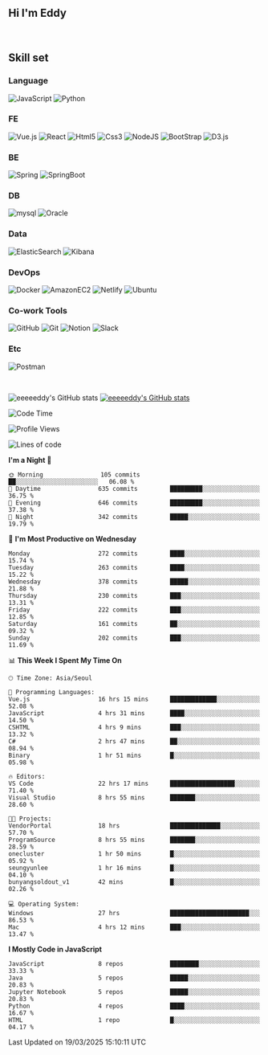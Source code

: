 ## Hi I'm Eddy
<br/>


<!--### Hi there 👋-->

## Skill set

### Language
![JavaScript](https://img.shields.io/badge/javascript-F7DF1E?style=for-the-badge&logo=javascript&logoColor=black)
![Python](https://img.shields.io/badge/Python-3776AB?style=for-the-badge&logo=Python&logoColor=white)

### FE
![Vue.js](https://img.shields.io/badge/vuejs-%2335495e.svg?style=for-the-badge&logo=vuedotjs&logoColor=%234FC08D)
![React](https://img.shields.io/badge/react-61DAFB?style=for-the-badge&logo=react&logoColor=black) 
![Html5](https://img.shields.io/badge/html5-E34F26?style=for-the-badge&logo=html5&logoColor=white)
![Css3](https://img.shields.io/badge/css-1572B6?style=for-the-badge&logo=css3&logoColor=white)
![NodeJS](https://img.shields.io/badge/node.js-339933?style=for-the-badge&logo=Node.js&logoColor=white)
![BootStrap](https://img.shields.io/badge/bootstrap-7952B3?style=for-the-badge&logo=bootstrap&logoColor=white)
![D3.js](https://img.shields.io/badge/D3.js-F9A03C?style=for-the-badge&logo=D3.js&logoColor=white)

### BE
![Spring](https://img.shields.io/badge/spring-6DB33F?style=for-the-badge&logo=spring&logoColor=white)
![SpringBoot](https://img.shields.io/badge/springboot-6DB33F?style=for-the-badge&logo=springboot&logoColor=white)

### DB
![mysql](https://img.shields.io/badge/mysql-4479A1?style=for-the-badge&logo=mysql&logoColor=white)
![Oracle](https://img.shields.io/badge/Oracle-F80000?style=for-the-badge&logo=oracle&logoColor=white)

### Data
![ElasticSearch](https://img.shields.io/badge/elasticsearch-005571?style=for-the-badge&logo=elasticsearch&logoColor=white)
![Kibana](https://img.shields.io/badge/Kibana-005571?style=for-the-badge&logo=Kibana&logoColor=white)

### DevOps
![Docker](https://img.shields.io/badge/docker-2496ED?style=for-the-badge&logo=docker&logoColor=white)
![AmazonEC2](https://img.shields.io/badge/amazonec2-FF9900?style=for-the-badge&logo=amazonec2&logoColor=white)
![Netlify](https://img.shields.io/badge/netlify-%23000000.svg?style=for-the-badge&logo=netlify&logoColor=#00C7B7)
![Ubuntu](https://img.shields.io/badge/Ubuntu-E95420?style=for-the-badge&logo=Ubuntu&logoColor=white)

### Co-work Tools
![GitHub](https://img.shields.io/badge/github-181717?style=for-the-badge&logo=github&logoColor=white)
![Git](https://img.shields.io/badge/git-F05032?style=for-the-badge&logo=git&logoColor=white)
![Notion](https://img.shields.io/badge/Notion-000000?style=for-the-badge&logo=Notion&logoColor=white)
![Slack](https://img.shields.io/badge/Slack-4A154B?style=for-the-badge&logo=Slack&logoColor=white)

### Etc
![Postman](https://img.shields.io/badge/postman-FF6C37?style=for-the-badge&logo=postman&logoColor=white)

<br>

![eeeeeddy's GitHub stats](https://github-readme-stats.vercel.app/api?username=eeeeeddy&show_icons=true&theme=radical)
[![eeeeeddy's GitHub stats](https://github-readme-stats.vercel.app/api/top-langs/?username=eeeeeddy&custom_title=My&nbsp;Language&hide=jupyter%20notebook&layout=compact&theme=radical&show_icons=true)](https://github.com/eeeeeddy/github-readme-stats)


<!--START_SECTION:waka-->
![Code Time](http://img.shields.io/badge/Code%20Time-845%20hrs%2036%20mins-blue)

![Profile Views](http://img.shields.io/badge/Profile%20Views-12-blue)

![Lines of code](https://img.shields.io/badge/From%20Hello%20World%20I%27ve%20Written-681.9%20thousand%20lines%20of%20code-blue)

**I'm a Night 🦉** 

```text
🌞 Morning                105 commits         ██░░░░░░░░░░░░░░░░░░░░░░░   06.08 % 
🌆 Daytime                635 commits         █████████░░░░░░░░░░░░░░░░   36.75 % 
🌃 Evening                646 commits         █████████░░░░░░░░░░░░░░░░   37.38 % 
🌙 Night                  342 commits         █████░░░░░░░░░░░░░░░░░░░░   19.79 % 
```
📅 **I'm Most Productive on Wednesday** 

```text
Monday                   272 commits         ████░░░░░░░░░░░░░░░░░░░░░   15.74 % 
Tuesday                  263 commits         ████░░░░░░░░░░░░░░░░░░░░░   15.22 % 
Wednesday                378 commits         █████░░░░░░░░░░░░░░░░░░░░   21.88 % 
Thursday                 230 commits         ███░░░░░░░░░░░░░░░░░░░░░░   13.31 % 
Friday                   222 commits         ███░░░░░░░░░░░░░░░░░░░░░░   12.85 % 
Saturday                 161 commits         ██░░░░░░░░░░░░░░░░░░░░░░░   09.32 % 
Sunday                   202 commits         ███░░░░░░░░░░░░░░░░░░░░░░   11.69 % 
```


📊 **This Week I Spent My Time On** 

```text
🕑︎ Time Zone: Asia/Seoul

💬 Programming Languages: 
Vue.js                   16 hrs 15 mins      █████████████░░░░░░░░░░░░   52.08 % 
JavaScript               4 hrs 31 mins       ████░░░░░░░░░░░░░░░░░░░░░   14.50 % 
CSHTML                   4 hrs 9 mins        ███░░░░░░░░░░░░░░░░░░░░░░   13.32 % 
C#                       2 hrs 47 mins       ██░░░░░░░░░░░░░░░░░░░░░░░   08.94 % 
Binary                   1 hr 51 mins        █░░░░░░░░░░░░░░░░░░░░░░░░   05.98 % 

🔥 Editors: 
VS Code                  22 hrs 17 mins      ██████████████████░░░░░░░   71.40 % 
Visual Studio            8 hrs 55 mins       ███████░░░░░░░░░░░░░░░░░░   28.60 % 

🐱‍💻 Projects: 
VendorPortal             18 hrs              ██████████████░░░░░░░░░░░   57.70 % 
ProgramSource            8 hrs 55 mins       ███████░░░░░░░░░░░░░░░░░░   28.59 % 
onecluster               1 hr 50 mins        █░░░░░░░░░░░░░░░░░░░░░░░░   05.92 % 
seungyunlee              1 hr 16 mins        █░░░░░░░░░░░░░░░░░░░░░░░░   04.10 % 
bunyangsoldout_v1        42 mins             █░░░░░░░░░░░░░░░░░░░░░░░░   02.26 % 

💻 Operating System: 
Windows                  27 hrs              ██████████████████████░░░   86.53 % 
Mac                      4 hrs 12 mins       ███░░░░░░░░░░░░░░░░░░░░░░   13.47 % 
```

**I Mostly Code in JavaScript** 

```text
JavaScript               8 repos             ████████░░░░░░░░░░░░░░░░░   33.33 % 
Java                     5 repos             █████░░░░░░░░░░░░░░░░░░░░   20.83 % 
Jupyter Notebook         5 repos             █████░░░░░░░░░░░░░░░░░░░░   20.83 % 
Python                   4 repos             ████░░░░░░░░░░░░░░░░░░░░░   16.67 % 
HTML                     1 repo              █░░░░░░░░░░░░░░░░░░░░░░░░   04.17 % 
```




 Last Updated on 19/03/2025 15:10:11 UTC
<!--END_SECTION:waka-->



<!--
**eeeeeddy/eeeeeddy** is a ✨ _special_ ✨ repository because its `README.md` (this file) appears on your GitHub profile.

Here are some ideas to get you started:

- 🔭 I’m currently working on ...
- 🌱 I’m currently learning ...
- 👯 I’m looking to collaborate on ...
- 🤔 I’m looking for help with ...
- 💬 Ask me about ...
- 📫 How to reach me: ...
- 😄 Pronouns: ...
- ⚡ Fun fact: ...
-->
